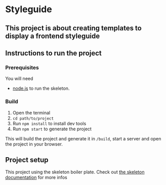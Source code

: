 # Styleguide
This project is about creating templates to display a frontend styleguide
---


## Instructions to run the project

### Prerequisites
You will need 
  - [node.js](http://nodejs.org) to run the skeleton.

### Build
1. Open the terminal
2. ```cd path/to/project```
3. Run ```npm install``` to install dev tools
4. Run ```npm start``` to generate the project

This will build the project and generate it in ```/build```, start a server and open the project in your browser.


## Project setup
This project using the skeleton boiler plate. Check out [the skeleton documentation](https://github.com/ginetta/skeleton/wiki) for more infos
